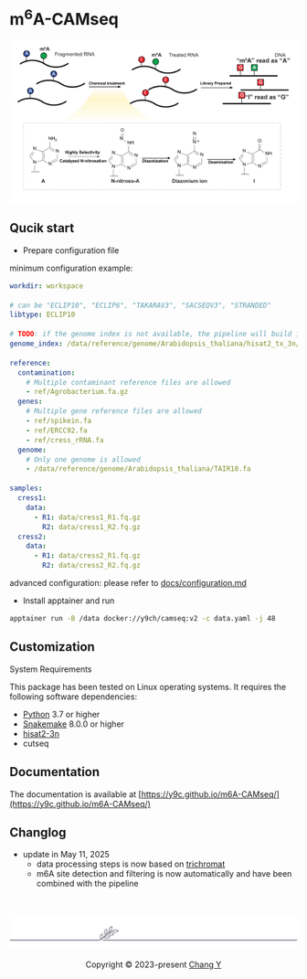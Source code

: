 # m<sup>6</sup>A-CAMseq

![diagram](./docs/diagram.svg)

## Qucik start

- Prepare configuration file

minimum configuration example:

```yaml
workdir: workspace

# can be "ECLIP10", "ECLIP6", "TAKARAV3", "SACSEQV3", "STRANDED"
libtype: ECLIP10

# TODO: if the genome index is not available, the pipeline will build it automatically
genome_index: /data/reference/genome/Arabidopsis_thaliana/hisat2_tx_3n/TAIR10.release57

reference:
  contamination:
    # Multiple contaminant reference files are allowed
    - ref/Agrobacterium.fa.gz
  genes:
    # Multiple gene reference files are allowed
    - ref/spikein.fa
    - ref/ERCC92.fa
    - ref/cress_rRNA.fa
  genome:
    # Only one genome is allowed
    - /data/reference/genome/Arabidopsis_thaliana/TAIR10.fa

samples:
  cress1:
    data:
      - R1: data/cress1_R1.fq.gz
        R2: data/cress1_R2.fq.gz
  cress2:
    data:
      - R1: data/cress2_R1.fq.gz
        R2: data/cress2_R2.fq.gz
```

advanced configuration: please refer to [docs/configuration.md](docs/configuration.md)

- Install apptainer and run

```bash
apptainer run -B /data docker://y9ch/camseq:v2 -c data.yaml -j 48
```

## Customization

System Requirements

This package has been tested on Linux operating systems. It requires the following software dependencies:

- [Python](https://www.python.org/downloads/) 3.7 or higher
- [Snakemake](https://snakemake.readthedocs.io/en/stable/getting_started/installation.html) 8.0.0 or higher
- [hisat2-3n](https://github.com/DaehwanKimLab/hisat2/tree/hisat-3n)
- cutseq

## Documentation

The documentation is available at [https://y9c.github.io/m6A-CAMseq/](https://y9c.github.io/m6A-CAMseq/)

## Changlog

- update in May 11, 2025
  - data processing steps is now based on [trichromat](https://github.com/y9c/trichromat)
  - m6A site detection and filtering is now automatically and have been combined with the pipeline

&nbsp;

<p align="center">
<img
  src="https://raw.githubusercontent.com/y9c/y9c/master/resource/footer_line.svg?sanitize=true"
/>
</p>
<p align="center">
Copyright &copy; 2023-present
<a href="https://github.com/y9c" target="_blank">Chang Y</a>
</p>
<p align="center">
